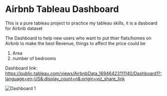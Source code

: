 # Airbnb Tableau Dashboard
This is a pure tableau project to practice my tableau skills, it is a dasboard for Airbnb dataset

The Dashboard to help new users who want to put thier flats/homes on Airbnb to make the best Revenue, things to affect the price could be
1. Area
2. number of bedrooms
   
Dashboard link: https://public.tableau.com/views/AirbnbData_16946423111140/Dashboard1?:language=en-US&:display_count=n&:origin=viz_share_link


![Dashboard 1](https://github.com/yasmena20/Airbnb-Tableau-Dashboard/assets/24322947/82a4c869-3e33-4e27-8816-ca30996c80fd)
